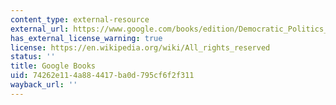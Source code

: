 ```yaml
---
content_type: external-resource
external_url: https://www.google.com/books/edition/Democratic_Politics_in_the_European_Parl/aSDg5RV5_w4C?hl=en&gbpv=1
has_external_license_warning: true
license: https://en.wikipedia.org/wiki/All_rights_reserved
status: ''
title: Google Books
uid: 74262e11-4a88-4417-ba0d-795cf6f2f311
wayback_url: ''
---
```

